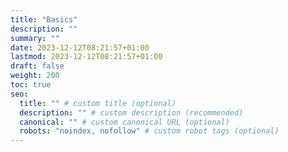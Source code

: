 ```yaml
---
title: "Basics"
description: ""
summary: ""
date: 2023-12-12T08:21:57+01:00
lastmod: 2023-12-12T08:21:57+01:00
draft: false
weight: 200
toc: true
seo:
  title: "" # custom title (optional)
  description: "" # custom description (recommended)
  canonical: "" # custom canonical URL (optional)
  robots: "noindex, nofollow" # custom robot tags (optional)
---
```

